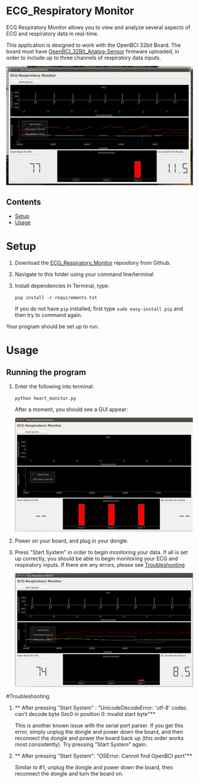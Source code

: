 ECG_Respiratory Monitor
======================

ECG Respiratory Monitor allows you to view and analyze several aspects of ECG and respiratory data in real-time. 

This application is designed to work with the OpenBCI 32bit Board. The board must have [OpenBCI_32Bit_Analog-Sensor](https://github.com/OpenBCI/OpenBCI_32Bit_Analog-Sensor) firmware uploaded, in order to include up to three channels of respiratory data inputs.

![ecg_monitor](./images/ecg_monitor.gif)

## Contents
* [Setup](#setup)
* [Usage](#usage)

# Setup

1. Download the [ECG_Respiratory_Monitor](https://github.com/gabrielibagon/ECG_Respiratory_Monitor) repository from Github.
2. Navigate to this folder using your command line/terminal
3. Install dependencies
	In Terminal, type:

	`pip install -r requirements.txt`

	If you do not have `pip` installed, first type `sudo easy-install pip` and then try to command again.

Your program should be set up to run.

# Usage

## Running the program

1. Enter the following into terminal:

	`python heart_monitor.py` 

	After a moment, you should see a GUI appear:

	![gui](./images/gui.png)

2. Power on your board, and plug in your dongle.

3. Press "Start System" in order to begin monitoring your data. If all is set up correctly, you should be able to begin monitoring your ECG and respiratory inputs. If there are any errors, please see [Troubleshooting](#troubleshooting)

	![in action](./images/in_action.png)

#Troubleshooting
1. ** After pressing "Start System" : "UnicodeDecodeError: 'utf-8' codec can't decode byte 0xc0 in position 0: invalid start byte"**

	This is another known issue with the serial port parser. If you get this error, simply unplug the dongle and power down the board, and then reconnect the dongle and power the board back up (this order works most consistently). Try pressing "Start System" again.

2. ** After pressing "Start System": "OSError: Cannot find OpenBCI port"**

	Similar to #1, unplug the dongle and power down the board, then reconnect the dongle and turn the board on.